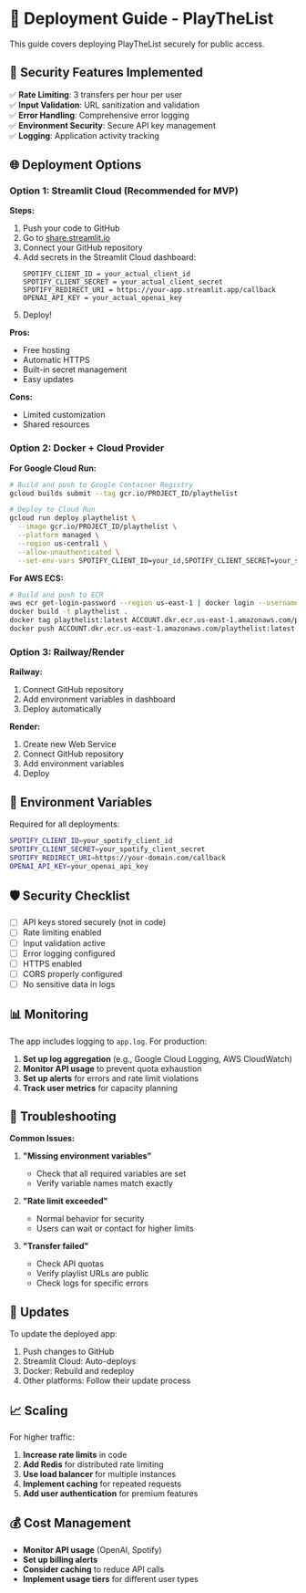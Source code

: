 # 🚀 Deployment Guide - PlayTheList

This guide covers deploying PlayTheList securely for public access.

## 🔐 Security Features Implemented

✅ **Rate Limiting**: 3 transfers per hour per user  
✅ **Input Validation**: URL sanitization and validation  
✅ **Error Handling**: Comprehensive error logging  
✅ **Environment Security**: Secure API key management  
✅ **Logging**: Application activity tracking  

## 🌐 Deployment Options

### Option 1: Streamlit Cloud (Recommended for MVP)

**Steps:**
1. Push your code to GitHub
2. Go to [share.streamlit.io](https://share.streamlit.io)
3. Connect your GitHub repository
4. Add secrets in the Streamlit Cloud dashboard:
   ```
   SPOTIFY_CLIENT_ID = your_actual_client_id
   SPOTIFY_CLIENT_SECRET = your_actual_client_secret
   SPOTIFY_REDIRECT_URI = https://your-app.streamlit.app/callback
   OPENAI_API_KEY = your_actual_openai_key
   ```
5. Deploy!

**Pros:**
- Free hosting
- Automatic HTTPS
- Built-in secret management
- Easy updates

**Cons:**
- Limited customization
- Shared resources

### Option 2: Docker + Cloud Provider

**For Google Cloud Run:**
```bash
# Build and push to Google Container Registry
gcloud builds submit --tag gcr.io/PROJECT_ID/playthelist

# Deploy to Cloud Run
gcloud run deploy playthelist \
  --image gcr.io/PROJECT_ID/playthelist \
  --platform managed \
  --region us-central1 \
  --allow-unauthenticated \
  --set-env-vars SPOTIFY_CLIENT_ID=your_id,SPOTIFY_CLIENT_SECRET=your_secret
```

**For AWS ECS:**
```bash
# Build and push to ECR
aws ecr get-login-password --region us-east-1 | docker login --username AWS --password-stdin ACCOUNT.dkr.ecr.us-east-1.amazonaws.com
docker build -t playthelist .
docker tag playthelist:latest ACCOUNT.dkr.ecr.us-east-1.amazonaws.com/playthelist:latest
docker push ACCOUNT.dkr.ecr.us-east-1.amazonaws.com/playthelist:latest
```

### Option 3: Railway/Render

**Railway:**
1. Connect GitHub repository
2. Add environment variables in dashboard
3. Deploy automatically

**Render:**
1. Create new Web Service
2. Connect GitHub repository
3. Add environment variables
4. Deploy

## 🔧 Environment Variables

Required for all deployments:

```bash
SPOTIFY_CLIENT_ID=your_spotify_client_id
SPOTIFY_CLIENT_SECRET=your_spotify_client_secret
SPOTIFY_REDIRECT_URI=https://your-domain.com/callback
OPENAI_API_KEY=your_openai_api_key
```

## 🛡️ Security Checklist

- [ ] API keys stored securely (not in code)
- [ ] Rate limiting enabled
- [ ] Input validation active
- [ ] Error logging configured
- [ ] HTTPS enabled
- [ ] CORS properly configured
- [ ] No sensitive data in logs

## 📊 Monitoring

The app includes logging to `app.log`. For production:

1. **Set up log aggregation** (e.g., Google Cloud Logging, AWS CloudWatch)
2. **Monitor API usage** to prevent quota exhaustion
3. **Set up alerts** for errors and rate limit violations
4. **Track user metrics** for capacity planning

## 🚨 Troubleshooting

**Common Issues:**

1. **"Missing environment variables"**
   - Check that all required variables are set
   - Verify variable names match exactly

2. **"Rate limit exceeded"**
   - Normal behavior for security
   - Users can wait or contact for higher limits

3. **"Transfer failed"**
   - Check API quotas
   - Verify playlist URLs are public
   - Check logs for specific errors

## 🔄 Updates

To update the deployed app:
1. Push changes to GitHub
2. Streamlit Cloud: Auto-deploys
3. Docker: Rebuild and redeploy
4. Other platforms: Follow their update process

## 📈 Scaling

For higher traffic:
1. **Increase rate limits** in code
2. **Add Redis** for distributed rate limiting
3. **Use load balancer** for multiple instances
4. **Implement caching** for repeated requests
5. **Add user authentication** for premium features

## 💰 Cost Management

- **Monitor API usage** (OpenAI, Spotify)
- **Set up billing alerts**
- **Consider caching** to reduce API calls
- **Implement usage tiers** for different user types
